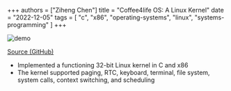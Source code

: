 +++
authors = ["Ziheng Chen"]
title = "Coffee4life OS: A Linux Kernel"
date = "2022-12-05"
tags = [
    "c",
    "x86",
    "operating-systems",
    "linux",
    "systems-programming"
]
+++

![demo](/images/projects/ECE391MP3.gif#center)

[Source (GitHub)](https://github.com/zihengjackchen/Coffee4Life-OS)

- Implemented a functioning 32-bit Linux kernel in C and x86
- The kernel supported paging, RTC, keyboard, terminal, file system, system calls, context switching, and scheduling